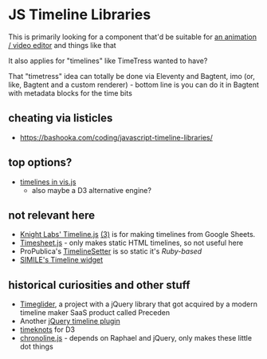 # JS Timeline Libraries

This is primarily looking for a component that'd be suitable for [an animation / video editor](d20cd126-4a50-41b1-87bd-f6e533304058.md) and things like that

It also applies for "timelines" like TimeTress wanted to have?

That "timetress" idea can totally be done via Eleventy and Bagtent, imo (or, like, Bagtent and a custom renderer) - bottom line is you can do it in Bagtent with metadata blocks for the time bits

## cheating via listicles

- https://bashooka.com/coding/javascript-timeline-libraries/

## top options?

- [timelines in vis.js](https://visjs.org/)
  - also maybe a D3 alternative engine?

## not relevant here

- [Knight Labs' Timeline.js](https://timeline.knightlab.com/) [(3)](https://github.com/NUKnightLab/TimelineJS3) is for making timelines from Google Sheets.
- [Timesheet.js](http://sbstjn.github.io/timesheet.js/) - only makes static HTML timelines, so not useful here
- ProPublica's [TimelineSetter](http://propublica.github.io/timeline-setter/) is so static it's *Ruby-based*
- [SIMILE's Timeline widget](http://propublica.github.io/timeline-setter/)

## historical curiosities and other stuff

- [Timeglider](https://timeglider.com/about), a project with a jQuery library that got acquired by a modern timeline maker SaaS product called Preceden
- Another [jQuery timeline plugin](https://github.com/ilkeryilmaz/timelinejs)
- [timeknots](https://github.com/alangrafu/timeknots) for D3
- [chronoline.js](http://stoicloofah.github.io/chronoline.js/) - depends on Raphael and jQuery, only makes these little dot things
